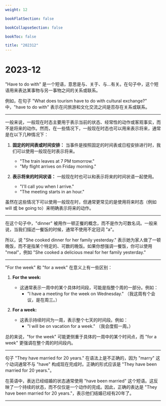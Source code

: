 ```yaml
---
weight: 12

bookFlatSection: false

bookCollapseSection: false

bookToc: false

title: "202312"
---
```


# 2023-12

"Have to do with" 是一个短语，意思是与、关于、与...有关。在句子中，这个短语用来表达某事物与另一事物之间的关系或联系。

例如，在句子 "What does tourism have to do with cultural exchange?" 中，"have to do with" 表示在问旅游和文化交流之间是否存在关系或联系。


---

一般来说，一般现在时态主要用于表示当前的状态、经常性的动作或客观事实，而不是将来的动作。然而，在一些情况下，一般现在时态也可以用来表示将来，通常是在以下几种情况下：

1. **固定的时间表或时间安排：** 当事件是按照固定的时间表或日程安排进行时，我们可以使用一般现在时表示将来。
    - "The train leaves at 7 PM tomorrow."
    - "My flight arrives on Friday morning."

2. **表示将来的时间状语：** 一般现在时也可以和表示将来的时间状语一起使用。
    - "I'll call you when I arrive."
    - "The meeting starts in an hour."

虽然在这些情况下可以使用一般现在时，但通常更常见的是使用将来时态（例如 will 或 be going to）来明确表示将来的动作。

---

在这个句子中，"dinner" 被用作一顿正餐的概念，而不是作为可数名词。一般来说，当我们描述一餐饭的时候，通常不使用不定冠词 "a"。

所以，说 "She cooked dinner for her family yesterday." 表示她为家人做了一顿晚饭，而不是指某个特定的、可数的晚饭。如果你想强调一餐饭，你可以使用 "meal"，例如 "She cooked a delicious meal for her family yesterday."

---

"For the week" 和 "for a week" 在意义上有一些区别：

1. **For the week:**
    - 这通常表示一周中的某个具体时间段，可能是指整个周的一部分。例如：
        - "I have a meeting for the week on Wednesday."
          （我这周有个会议，是在周三。）

2. **For a week:**
    - 这表示持续时间为一周，表示整个七天的时间段。例如：
        - "I will be on vacation for a week."
          （我会度假一周。）

总的来说，"for the week" 可能更侧重于具体的一周中的某个时间点，而 "for a week" 更强调在整个周的时间段内。

---

句子 "They have married for 20 years." 在语法上是不正确的，因为 "marry" 这个动词通常不与 "have" 构成现在完成时。正确的形式应该是 "They have been married for 20 years."。

在英语中，表达已经结婚的状态通常使用 "have been married" 这个短语。这反映了一个持续的状态，而不仅仅是一个动作的完成。因此，正确的表达是 "They have been married for 20 years."，表示他们结婚已经有20年了。

---




